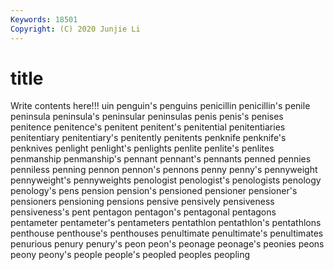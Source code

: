 ```yaml
---
Keywords: 18501
Copyright: (C) 2020 Junjie Li
---
```


# title

Write contents here!!!
uin 
penguin's 
penguins 
penicillin 
penicillin's 
penile 
peninsula
peninsula's 
peninsular 
peninsulas 
penis 
penis's 
penises 
penitence 
penitence's 
penitent 
penitent's
penitential 
penitentiaries 
penitentiary 
penitentiary's 
penitently 
penitents 
penknife 
penknife's 
penknives 
penlight
penlight's 
penlights 
penlite 
penlite's 
penlites 
penmanship 
penmanship's 
pennant 
pennant's 
pennants
penned 
pennies 
penniless 
penning 
pennon 
pennon's 
pennons 
penny 
penny's 
pennyweight
pennyweight's 
pennyweights 
penologist 
penologist's 
penologists 
penology 
penology's 
pens 
pension 
pension's
pensioned 
pensioner 
pensioner's 
pensioners 
pensioning 
pensions 
pensive 
pensively 
pensiveness 
pensiveness's
pent 
pentagon 
pentagon's 
pentagonal 
pentagons 
pentameter 
pentameter's 
pentameters 
pentathlon 
pentathlon's
pentathlons 
penthouse 
penthouse's 
penthouses 
penultimate 
penultimate's 
penultimates 
penurious 
penury 
penury's
peon 
peon's 
peonage 
peonage's 
peonies 
peons 
peony 
peony's 
people 
people's
peopled 
peoples 
peopling 
